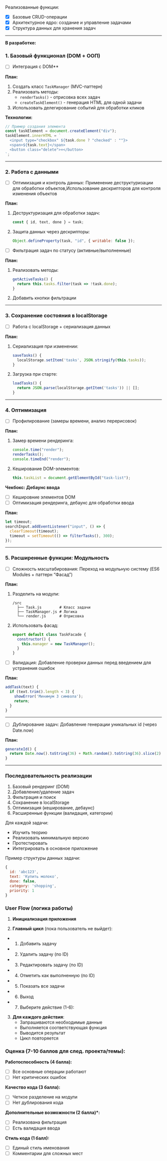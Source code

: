 Реализованные функции:

- [x] Базовые CRUD-операции
- [x] Архитектурное ядро: создание и управление задачами
- [x] Структура данных для хранения задач

---

**В разработке:**

### **1. Базовый функционал (DOM + ООП)**

- [ ] Интеграция с DOM\*\*

**План:**

1. Создать класс `TaskManager` (MVC-паттерн)
2. Реализовать методы:
   - `renderTasks()` - отрисовка всех задач
   - `createTaskElement()` - генерация HTML для одной задачи
3. Использовать делегирование событий для обработки кликов

**Технологии:**

```javascript
// Пример создания элемента
const taskElement = document.createElement("div");
taskElement.innerHTML = `
  <input type="checkbox" ${task.done ? "checked" : ""}>
  <span>${task.text}</span>
  <button class="delete">×</button>
`;
```

---

### **2. Работа с данными**

- [ ] Оптимизация и контроль данных: Применение деструктуризации для обработки объектов,Использование дескрипторов для контроля изменения объектов

**План:**

1. Деструктуризация для обработки задач:
   ```javascript
   const { id, text, done } = task;
   ```
2. Защита данных через дескрипторы:
   ```javascript
   Object.defineProperty(task, "id", { writable: false });
   ```

- [ ] Фильтрация задач по статусу (активные/выполненные)

**План:**

1. Реализовать методы:
   ```javascript
   getActiveTasks() {
     return this.tasks.filter(task => !task.done);
   }
   ```
2. Добавить кнопки фильтрации

---

### **3. Сохранение состояния в localStorage**

- [ ] Работа с localStorage + сериализация данных

**План:**

1. Сериализация при изменении:
   ```javascript
   saveTasks() {
     localStorage.setItem('tasks', JSON.stringify(this.tasks));
   }
   ```
2. Загрузка при старте:
   ```javascript
   loadTasks() {
     return JSON.parse(localStorage.getItem('tasks')) || [];
   }
   ```

---

### **4. Оптимизация**

- [ ] Профилирование (замеры времени, анализ перерисовок)

**План:**

1. Замер времени рендеринга:
   ```javascript
   console.time("render");
   renderTasks();
   console.timeEnd("render");
   ```
2. Кеширование DOM-элементов:
   ```javascript
   this.taskList = document.getElementById("task-list");
   ```

**Чекбокс: Дебаунс ввода**

- [ ] Кешировние элементов DOM
- [ ] Оптимизация рендеринга, дебаунс для обработки ввода

**План:**

```javascript
let timeout;
searchInput.addEventListener("input", () => {
  clearTimeout(timeout);
  timeout = setTimeout(() => filterTasks(), 300);
});
```

---

### **5. Расширенные функции: Модульность**

- [ ] Сложность масштабирования: Переход на модульную систему (ES6 Modules + паттерн “Фасад”)

**План:**

1. Разделить на модули:
   ```
   /src
     ├── Task.js        # Класс задачи
     ├── TaskManager.js # Логика
     └── render.js      # Отрисовка
   ```
2. Использовать фасад:
   ```javascript
   export default class TaskFacade {
     constructor() {
       this.manager = new TaskManager();
     }
   }
   ```

- [ ] Валидация: Добавление проверки данных перед введением для устранения ошибок

**План:**

```javascript
addTask(text) {
  if (text.trim().length < 3) {
    showError('Минимум 3 символа');
    return;
  }
}
```

---

- [ ] Дублирование задач: Добавление генерации уникальных id (через Date.now)

**План:**

```javascript
generateId() {
  return Date.now().toString(36) + Math.random().toString(36).slice(2);
}
```

---

### **Последовательность реализации**

1. Базовый рендеринг (DOM)
2. Добавление/удаление задач
3. Фильтрация и поиск
4. Сохранение в localStorage
5. Оптимизация (кеширование, дебаунс)
6. Расширенные функции (валидация, категории)

Для каждой задачи:

- Изучить теорию
- Реализовать минимальную версию
- Протестировать
- Интегрировать в основное приложение

Пример структуры данных задачи:

```javascript
{
  id: 'abc123',
  text: 'Купить молоко',
  done: false,
  category: 'shopping',
  priority: 1
}
```

### User Flow (логика работы)

1.  **Инициализация приложения**

2.  **Главный цикл** (пока пользователь не выйдет):

- 1. Добавить задачу
- 2. Удалить задачу (по ID)
- 3. Редактировать задачу (по ID)
- 4. Отметить как выполненную (по ID)
- 5. Показать все задачи
- 6. Выход
- 7. Выберите действие (1-6):

3.  **Для каждого действия**:
    - Запрашиваются необходимые данные
    - Выполняется соответствующая функция
    - Выводится результат
    - Цикл повторяется

### Оценка (7-10 баллов для след. проекта/темы):

**Работоспособность (4 балла):**

- [ ] Все основные операции работают
- [ ] Нет критических ошибок

**Качество кода (3 балла):**

- [ ] Четкое разделение на модули
- [ ] Нет дублирования кода

**Дополнительные возможности (2 балла)\*:**

- [ ] Реализована фильтрация
- [ ] Есть валидация ввода

**Стиль кода (1 балл):**

- [ ] Единый стиль именования
- [ ] Комментарии для сложных мест
